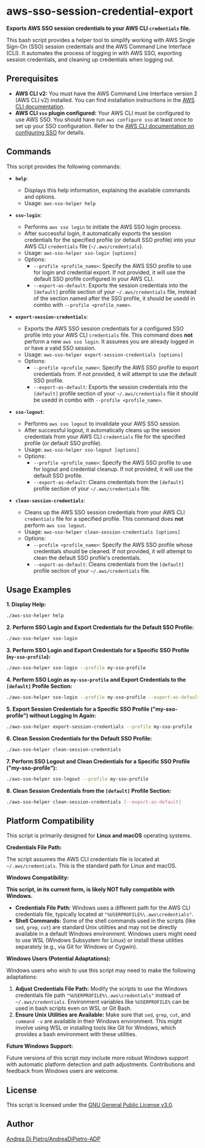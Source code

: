 # aws-sso-session-credential-export

**Exports AWS SSO session credentials to your AWS CLI `credentials` file.**

This bash script provides a helper tool to simplify working with AWS Single Sign-On (SSO) session credentials and the AWS Command Line Interface (CLI). It automates the process of logging in with AWS SSO, exporting session credentials, and cleaning up credentials when logging out.

## Prerequisites

*   **AWS CLI v2:**  You must have the AWS Command Line Interface version 2 (AWS CLI v2) installed. You can find installation instructions in the [AWS CLI documentation](https://docs.aws.amazon.com/cli/latest/userguide/install-cliv2.html).
*   **AWS CLI `sso` plugin configured:** Your AWS CLI must be configured to use AWS SSO. You should have run `aws configure sso` at least once to set up your SSO configuration.  Refer to the [AWS CLI documentation on configuring SSO](https://docs.aws.amazon.com/cli/latest/userguide/cli-configure-sso.html) for details.

## Commands

This script provides the following commands:

*   **`help`**:

    *   Displays this help information, explaining the available commands and options.
    *   Usage: `aws-sso-helper help`

*   **`sso-login`**:

    *   Performs `aws sso login` to initiate the AWS SSO login process.
    *   After successful login, it automatically exports the session credentials for the specified profile (or default SSO profile) into your AWS CLI `credentials` file (`~/.aws/credentials`).
    *   Usage: `aws-sso-helper sso-login [options]`
    *   Options:
        *   `--profile <profile_name>`:  Specify the AWS SSO profile to use for login and credential export. If not provided, it will use the default SSO profile configured in your AWS CLI.
        *   `--export-as-default`: Exports the session credentials into the `[default]` profile section of your `~/.aws/credentials` file, instead of the section named after the SSO profile, it should be usedd in combo with `--profile <profile_name>`.

*   **`export-session-credentials`**:

    *   Exports the AWS SSO session credentials for a configured SSO profile into your AWS CLI `credentials` file. This command does **not** perform a new `aws sso login`. It assumes you are already logged in or have a valid SSO session.
    *   Usage: `aws-sso-helper export-session-credentials [options]`
    *   Options:
        *   `--profile <profile_name>`:  Specify the AWS SSO profile to export credentials from. If not provided, it will attempt to use the default SSO profile.
        *   `--export-as-default`: Exports the session credentials into the `[default]` profile section of your `~/.aws/credentials` file it should be usedd in combo with `--profile <profile_name>`.

*   **`sso-logout`**:

    *   Performs `aws sso logout` to invalidate your AWS SSO session.
    *   After successful logout, it automatically cleans up the session credentials from your AWS CLI `credentials` file for the specified profile (or default SSO profile).
    *   Usage: `aws-sso-helper sso-logout [options]`
    *   Options:
        *   `--profile <profile_name>`:  Specify the AWS SSO profile to use for logout and credential cleanup.  If not provided, it will use the default SSO profile.
        *   `--export-as-default`:  Cleans credentials from the `[default]` profile section of your `~/.aws/credentials` file.

*   **`clean-session-credentials`**:

    *   Cleans up the AWS SSO session credentials from your AWS CLI `credentials` file for a specified profile. This command does **not** perform `aws sso logout`.
    *   Usage: `aws-sso-helper clean-session-credentials [options]`
    *   Options:
        *   `--profile <profile_name>`:  Specify the AWS SSO profile whose credentials should be cleaned. If not provided, it will attempt to clean the default SSO profile's credentials.
        *   `--export-as-default`: Cleans credentials from the `[default]` profile section of your `~/.aws/credentials` file.

## Usage Examples

**1. Display Help:**

```bash
./aws-sso-helper help
```

**2. Perform SSO Login and Export Credentials for the Default SSO Profile:**

```bash
./aws-sso-helper sso-login
```

**3. Perform SSO Login and Export Credentials for a Specific SSO Profile (`my-sso-profile`):**

```bash
./aws-sso-helper sso-login --profile my-sso-profile
```

**4. Perform SSO Login as `my-sso-profile` and Export Credentials to the `[default]` Profile Section:**

```bash
./aws-sso-helper sso-login --profile my-sso-profile --export-as-default
```

**5. Export Session Credentials for a Specific SSO Profile ("my-sso-profile") without Logging In Again:**

```bash
./aws-sso-helper export-session-credentials --profile my-sso-profile
```

**6. Clean Session Credentials for the Default SSO Profile:**

```bash
./aws-sso-helper clean-session-credentials
```

**7. Perform SSO Logout and Clean Credentials for a Specific SSO Profile ("my-sso-profile"):**

```bash
./aws-sso-helper sso-logout --profile my-sso-profile
```

**8. Clean Session Credentials from the `[default]` Profile Section:**

```bash
./aws-sso-helper clean-session-credentials [--export-as-default]
```

## Platform Compatibility

This script is primarily designed for **Linux and macOS** operating systems.

**Credentials File Path:**

The script assumes the AWS CLI credentials file is located at `~/.aws/credentials`. This is the standard path for Linux and macOS.

**Windows Compatibility:**

**This script, in its current form, is likely NOT fully compatible with Windows.**

*   **Credentials File Path:** Windows uses a different path for the AWS CLI credentials file, typically located at `"%USERPROFILE%\.aws\credentials"`.
*   **Shell Commands:** Some of the shell commands used in the scripts (like `sed`, `grep`, `cut`) are standard Unix utilities and may not be directly available in a default Windows environment.  Windows users might need to use WSL (Windows Subsystem for Linux) or install these utilities separately (e.g., via Git for Windows or Cygwin).

**Windows Users (Potential Adaptations):**

Windows users who wish to use this script may need to make the following adaptations:

1.  **Adjust Credentials File Path:** Modify the scripts to use the Windows credentials file path `"%USERPROFILE%\.aws\credentials"` instead of `~/.aws/credentials`.  Environment variables like `%USERPROFILE%` can be used in bash scripts even on WSL or Git Bash.
2.  **Ensure Unix Utilities are Available:**  Make sure that `sed`, `grep`, `cut`, and `command -v` are available in their Windows environment. This might involve using WSL or installing tools like Git for Windows, which provides a bash environment with these utilities.

**Future Windows Support:**

Future versions of this script *may* include more robust Windows support with automatic platform detection and path adjustments.  Contributions and feedback from Windows users are welcome.


## License

This script is licensed under the [GNU General Public License v3.0](https://www.gnu.org/licenses/gpl-3.0.en.html).

## Author

[Andrea Di Pietro/AndreaDiPietro-ADP](https://github.com/AndreaDiPietro-ADP)